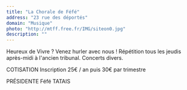 ---title: "La Chorale de Féfé"address: "23 rue des déportés"domain: "Musique"photo: "http://mtff.free.fr/IMG/siteon0.jpg"description: ""---Heureux de Vivre ? Venez hurler avec nous !Répétition tous les jeudis après-midi à l'ancien tribunal. Concerts divers.COTISATIONInscription 25€ / an puis 30€ par trimestre PRÉSIDENTEFéfé TATAIS
